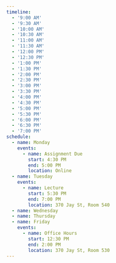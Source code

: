 ```yaml
---
timeline:
  - '9:00 AM'
  - '9:30 AM'
  - '10:00 AM'
  - '10:30 AM'
  - '11:00 AM'
  - '11:30 AM'
  - '12:00 PM'
  - '12:30 PM'
  - '1:00 PM'
  - '1:30 PM'
  - '2:00 PM'
  - '2:30 PM'
  - '3:00 PM'
  - '3:30 PM'
  - '4:00 PM'
  - '4:30 PM'
  - '5:00 PM'
  - '5:30 PM'
  - '6:00 PM'
  - '6:30 PM'
  - '7:00 PM'
schedule:
  - name: Monday
    events:
      - name: Assignment Due
        start: 4:30 PM
        end: 5:00 PM
        location: Online
  - name: Tuesday
    events:
      - name: Lecture
        start: 5:30 PM
        end: 7:00 PM
        location: 370 Jay St, Room 540
  - name: Wednesday
  - name: Thursday
  - name: Friday
    events:
      - name: Office Hours
        start: 12:30 PM
        end: 2:00 PM
        location: 370 Jay St, Room 530
---
```

